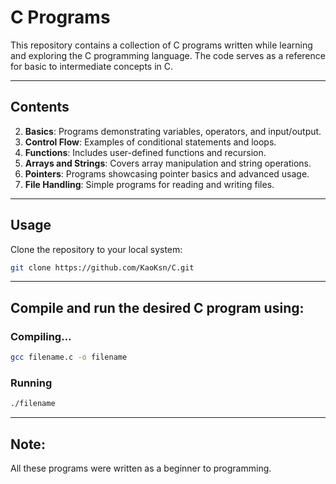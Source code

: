 # C Programs  

This repository contains a collection of C programs written while learning and exploring the C programming language. The code serves as a reference for basic to intermediate concepts in C.  

---

## Contents  

2. **Basics**: Programs demonstrating variables, operators, and input/output.  
3. **Control Flow**: Examples of conditional statements and loops.  
4. **Functions**: Includes user-defined functions and recursion.  
5. **Arrays and Strings**: Covers array manipulation and string operations.  
6. **Pointers**: Programs showcasing pointer basics and advanced usage.  
7. **File Handling**: Simple programs for reading and writing files.  

---

## Usage  

Clone the repository to your local system:  

```bash  
git clone https://github.com/KaoKsn/C.git
```
--- 
## Compile and run the desired C program using:

### Compiling...
```bash
gcc filename.c -o filename
```
### Running
```bash
./filename
```
---

## Note: 
All these programs were written as a beginner to programming.
